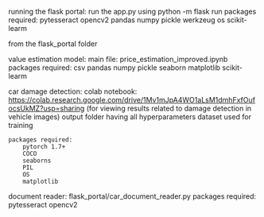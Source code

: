 running the flask portal:
    run the app.py using python -m flask run
    packages required:
        pytesseract
        opencv2
        pandas
        numpy
        pickle
        werkzeug
        os
        scikit-learm

from the flask_portal folder

value estimation model:
    main file: price_estimation_improved.ipynb
    packages required:
        csv
        pandas
        numpy
        pickle
        seaborn 
        matplotlib
        scikit-learm


car damage detection:
    colab notebook:
    https://colab.research.google.com/drive/1Mv1mJpA4WO1aLsM1dmhFxfOufocsUkMZ?usp=sharing
    (for viewing results related to damage detection in vehicle images)
    output folder having all hyperparameters
    dataset used for training
    
    packages required:
        pytorch 1.7+
        COCO
        seaborns
        PIL
        OS
        matplotlib

document reader:
    flask_portal/car_document_reader.py
    packages required:
        pytesseract
        opencv2
